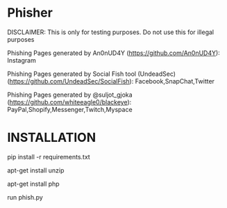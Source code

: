 # Phisher

DISCLAIMER: This is only for testing purposes. Do not use this for illegal purposes  

Phishing Pages generated by An0nUD4Y (https://github.com/An0nUD4Y):
Instagram

Phishing Pages generated by Social Fish tool (UndeadSec) (https://github.com/UndeadSec/SocialFish):
Facebook,SnapChat,Twitter

Phishing Pages generated by @suljot_gjoka (https://github.com/whiteeagle0/blackeye):
PayPal,Shopify,Messenger,Twitch,Myspace

# INSTALLATION
pip install -r requirements.txt

apt-get install unzip

apt-get install php

run phish.py
